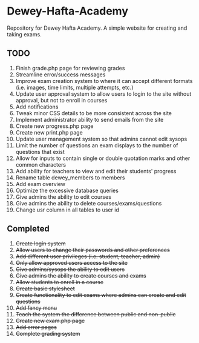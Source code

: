 # Dewey-Hafta-Academy
Repository for Dewey Hafta Academy. A simple website for creating and taking exams. 

TODO
----

1. Finish grade.php page for reviewing grades
2. Streamline error/success messages
3. Improve exam creation system to where it can accept different formats (i.e. images, time limits, multiple attempts, etc.)
4. Update user approval system to allow users to login to the site without approval, but not to enroll in courses
5. Add notifications
6. Tweak minor CSS details to be more consistent across the site
7. Implement administrator ability to send emails from the site
8. Create new progress.php page
9. Create new print.php page
10. Update user management system so that admins cannot edit sysops
11. Limit the number of questions an exam displays to the number of questions that exist
12. Allow for inputs to contain single or double quotation marks and other common characters
13. Add ability for teachers to view and edit their students' progress
14. Rename table dewey_members to members
15. Add exam overview
16. Optimize the excessive database queries
17. Give admins the ability to edit courses
18. Give admins the ability to delete courses/exams/questions
19. Change usr column in all tables to user id

Completed
----
1. ~~Create login system~~
2. ~~Allow users to change their passwords and other preferences~~
3. ~~Add different user privileges (i.e. student, teacher, admin)~~
4. ~~Only allow approved users access to the site~~
5. ~~Give admins/sysops the ability to edit users~~
6. ~~Give admins the ability to create courses and exams~~
7. ~~Allow students to enroll in a course~~
8. ~~Create basic stylesheet~~
9. ~~Create functionality to edit exams where admins can create and edit questions~~
10. ~~Add fancy menu~~
11. ~~Teach the system the difference between public and non-public~~
12. ~~Create new exam.php page~~
13. ~~Add error pages~~
14. ~~Complete grading system~~
